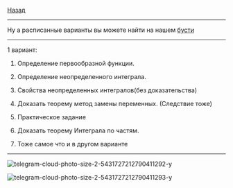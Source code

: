 [Назад](../mathan.md)
***
Ну а расписанные варианты вы можете найти на нашем [бусти](boosty.to/starsresearch)
***
1 вариант:

1. Определение первообразной функции.

2. Определение неопределенного интеграла.

3. Свойства неопределенных интегралов(без доказательства)

4. Доказать теорему метод замены переменных. (Следствие тоже)

5. Практическое задание

6. Доказать теорему Интеграла по частям.

7. Тоже самое что и в другом варианте
***
![telegram-cloud-photo-size-2-5431727212790411292-y](https://github.com/user-attachments/assets/2732c1cf-bd85-465b-a1e8-eec8713bdde1)

![telegram-cloud-photo-size-2-5431727212790411293-y](https://github.com/user-attachments/assets/e61e731d-5d0d-4fdb-ad19-e5ffc5590679)
